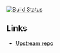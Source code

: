 [![Build Status](https://travis-ci.com/martin-utbm/gl51-micronaut.svg?branch=master)](https://travis-ci.com/martin-utbm/gl51-micronaut)

Links
----

- [Upstream repo](https://github.com/LPA2-Automne2016/GL51-projet)

